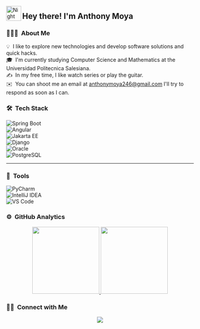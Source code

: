 <img alt="Night Coding" src="./assets/Hand%20Wave.gif" width='40' align="left"/><h2>Hey there! I'm Anthony Moya</h2>


### 👨🏻‍💻 &nbsp;About Me

💡 &nbsp;I like to explore new technologies and develop software solutions and quick hacks.\
🎓 &nbsp;I'm currently studying Computer Science and Mathematics at the Universidad Politecnica Salesiana.\
✍️ &nbsp;In my free time, I like watch series or play the guitar.\
✉️ &nbsp;You can shoot me an email at anthonymoya246@gmail.com I'll try to respond as soon as I can.


### 🛠 &nbsp;Tech Stack

![Spring Boot](https://img.shields.io/badge/Spring_Boot-6DB33F?style=for-the-badge&logo=springboot&logoColor=white)  
![Angular](https://img.shields.io/badge/Angular-DD0031?style=for-the-badge&logo=angular&logoColor=white)  
![Jakarta EE](https://img.shields.io/badge/Jakarta_EE-EE4C2C?style=for-the-badge&logo=jakartaee&logoColor=white)  
![Django](https://img.shields.io/badge/Django-092E20?style=for-the-badge&logo=django&logoColor=white)  
![Oracle](https://img.shields.io/badge/Oracle-F80000?style=for-the-badge&logo=oracle&logoColor=white)  
![PostgreSQL](https://img.shields.io/badge/PostgreSQL-336791?style=for-the-badge&logo=postgresql&logoColor=white)

---

### 🧰 &nbsp;Tools

![PyCharm](https://img.shields.io/badge/PyCharm-143?style=for-the-badge&logo=pycharm&logoColor=white)  
![IntelliJ IDEA](https://img.shields.io/badge/IntelliJ_IDEA-000000.svg?style=for-the-badge&logo=intellijidea&logoColor=white)  
![VS Code](https://img.shields.io/badge/VS_Code-0078d7.svg?style=for-the-badge&logo=visualstudiocode&logoColor=white)


### ⚙️ &nbsp;GitHub Analytics

<p align="center">
<a href="https://github.com/Anthonazo">
  <img height="180em" src="https://github-readme-stats-eight-theta.vercel.app/api?username=Anthonazo&show_icons=true&theme=algolia&include_all_commits=true&count_private=true"/>
  <img height="180em" src="https://github-readme-stats-eight-theta.vercel.app/api/top-langs/?username=Anthonazo&layout=compact&langs_count=8&theme=algolia"/>
</a>
</p>

### 🤝🏻 &nbsp;Connect with Me

<p align="center">
<a href="www.linkedin.com/in/anthony-moya-ochoa-46b211217"><img src="https://img.shields.io/badge/linkedin-%230077B5.svg?style=for-the-badge&logo=linkedin&logoColor=white"/></a>
</p>
